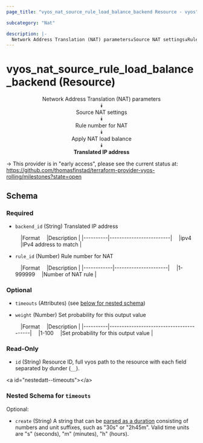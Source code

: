 ```yaml
---
page_title: "vyos_nat_source_rule_load_balance_backend Resource - vyos"

subcategory: "Nat"

description: |- 
  Network Address Translation (NAT) parameters⯯Source NAT settings⯯Rule number for NAT⯯Apply NAT load balance⯯Translated IP address
---
```


# vyos_nat_source_rule_load_balance_backend (Resource)
<center>

Network Address Translation (NAT) parameters  
⯯  
Source NAT settings  
⯯  
Rule number for NAT  
⯯  
Apply NAT load balance  
⯯  
**Translated IP address**


</center>

-> This provider is in "early access", please see the current status at: https://github.com/thomasfinstad/terraform-provider-vyos-rolling/milestones?state=open

## Schema

### Required

- `backend_id` (String) Translated IP address

    &emsp;|Format  &emsp;|Description            |
    |----------|-------------------------|
    &emsp;|ipv4    &emsp;|IPv4 address to match  |
- `rule_id` (Number) Rule number for NAT

    &emsp;|Format    &emsp;|Description         |
    |------------|----------------------|
    &emsp;|1-999999  &emsp;|Number of NAT rule  |

### Optional

- `timeouts` (Attributes) (see [below for nested schema](#nestedatt--timeouts))
- `weight` (Number) Set probability for this output value

    &emsp;|Format  &emsp;|Description                            |
    |----------|-----------------------------------------|
    &emsp;|1-100   &emsp;|Set probability for this output value  |

### Read-Only

- `id` (String) Resource ID, full vyos path to the resource with each field separated by dunder (`__`).

&lt;a id=&#34;nestedatt--timeouts&#34;&gt;&lt;/a&gt;
### Nested Schema for `timeouts`

Optional:

- `create` (String) A string that can be [parsed as a duration](https://pkg.go.dev/time#ParseDuration) consisting of numbers and unit suffixes, such as &#34;30s&#34; or &#34;2h45m&#34;. Valid time units are &#34;s&#34; (seconds), &#34;m&#34; (minutes), &#34;h&#34; (hours).  
